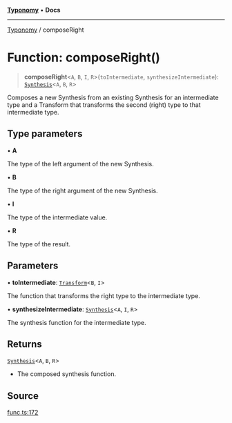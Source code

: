 [**Typonomy**](../README.md) • **Docs**

***

[Typonomy](../globals.md) / composeRight

# Function: composeRight()

> **composeRight**\<`A`, `B`, `I`, `R`\>(`toIntermediate`, `synthesizeIntermediate`): [`Synthesis`](../type-aliases/Synthesis.md)\<`A`, `B`, `R`\>

Composes a new Synthesis from an existing Synthesis for an intermediate type
and a Transform that transforms the second (right) type to that intermediate type.

## Type parameters

• **A**

The type of the left argument of the new Synthesis.

• **B**

The type of the right argument of the new Synthesis.

• **I**

The type of the intermediate value.

• **R**

The type of the result.

## Parameters

• **toIntermediate**: [`Transform`](../type-aliases/Transform.md)\<`B`, `I`\>

The function that transforms the right type to the intermediate type.

• **synthesizeIntermediate**: [`Synthesis`](../type-aliases/Synthesis.md)\<`A`, `I`, `R`\>

The synthesis function for the intermediate type.

## Returns

[`Synthesis`](../type-aliases/Synthesis.md)\<`A`, `B`, `R`\>

- The composed synthesis function.

## Source

[func.ts:172](https://github.com/softcraft-development/typonomy/blob/765a39464ce76242064341d502188569b9fd202c/src/func.ts#L172)
